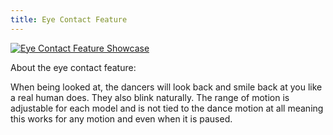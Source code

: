 ```yaml
---
title: Eye Contact Feature
---
```


[![Eye Contact Feature Showcase](https://img.youtube.com/vi/BVKBc11KhRU/0.jpg)](https://youtu.be/BVKBc11KhRU)

About the eye contact feature:

When being looked at, the dancers will look back and smile back at you like a real human does. They also blink naturally. The range of motion is adjustable for each model and is not tied to the dance motion at all meaning this works for any motion and even when it is paused. 
